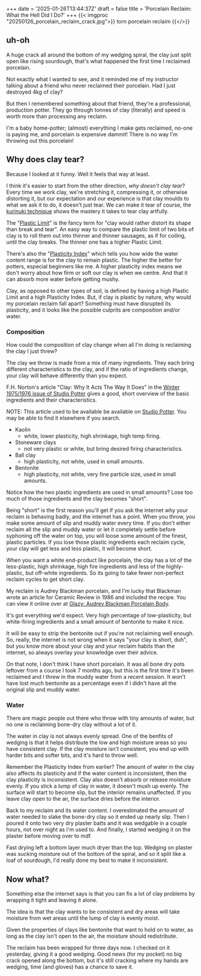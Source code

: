 +++
date = '2025-01-26T13:44:37Z'
draft = false
title = 'Porcelain Reclaim: What the Hell Did I Do?'
+++
{{< imgproc "20250126_porcelain_reclaim_crack.jpg">}}
torn porcelain reclaim
{{</>}}

## uh-oh
A huge crack all around the bottom of my wedging spiral, the clay just split open like rising sourdough, that's what happened the first time I reclaimed porcelain. 

Not exactly what I wanted to see, and it reminded me of my instructor talking about a friend who never reclaimed their porcelain. Had I just destroyed 4kg of clay?

But then I remembered something about that friend, they're a professional, production potter. They go through tonnes of clay (literally) and speed is worth more than processing any reclaim.

I'm a baby home-potter; (almost) everything I make gets reclaimed, no-one is paying me, and porcelain is expensive dammit! There is no way I'm throwing out this porcelain!

## Why does clay tear?
Because I looked at it funny. Well it feels that way at least.

I think it's easier to start from the other direction, *why doesn't clay tear*? Every time we work clay, we're stretching it, compressing it, or otherwise distorting it, but our expectation and our experience is that clay moulds to what we ask it to do, it doesn't just tear. We can make it tear of course, the [kurinuki technique](https://ceramicartsnetwork.org/pottery-making-illustrated/pottery-making-illustrated-article/Kurinuki-Curious-251041) 
shows the mastery it takes to tear clay artfully.

The "[Plastic Limit](https://en.m.wikipedia.org/wiki/Atterberg_limits#Plastic_limit)" is the fancy term for "clay would rather distort its shape than break and tear". An easy way to compare the plastic limit of two bits of clay is to roll them out into thinner and thinner sausages, as if for coiling, until the clay breaks. The thinner one has a higher Plastic Limit.

There's also the "[Plasticity Index](https://en.m.wikipedia.org/wiki/Atterberg_limits#Plasticity_index)" which tells you how wide the water content range is for the clay to remain plastic. The higher the better for potters, especial beginners like me. A higher plasticity index means we don't worry about how firm or soft our clay is when we centre. And that it can absorb more water before getting mushy.

Clay, as opposed to other types of soil, is defined by having a high Plastic Limit and a high Plasticity Index. But, if clay is plastic by nature, why would my porcelain reclaim fall apart? Something must have disrupted its plasticity, and it looks like the possible culprits are composition and/or water.

### Composition
How could the composition of clay change when all I'm doing is reclaiming the clay I just threw? 

The clay we throw is made from a mix of many ingredients. They each bring different characteristics to the clay, and if the ratio of ingredients change, your clay will behave differently than you expect.

F.H. Norton's article "Clay: Why It Acts The Way It Does" in the [Winter 1975/1976 issue of Studio Potter](https://studiopotter.org/solar-energy-vol-4-no-2) gives a good, short overview of the basic ingredients and their characteristics. 

NOTE: This article used to be available be available on [Studio Potter](http://www.studiopotter.org/articles/art0019.htm). You may be able to find it elsewhere if you search.

- Kaolin 
  - white, lower plasticity, high shrinkage, high temp firing. 
- Stoneware clays
  - not very plastic or white, but bring desired firing characteristics.
- Ball clay
  - high plasticity, not white, used in small amounts.
- Bentonite
  - high plasticity, not white, very fine particle size, used in small amounts.


Notice how the two plastic ingredients are used in small amounts? Lose too much of those ingredients and the clay becomes "short". 

Being "short" is the first reason you'll get if you ask the internet why your reclaim is behaving badly, and the internet has a point. When you throw, you make some amount of slip and muddy water every time. If you don't either reclaim all the slip and muddy water or let it completely settle before syphoning off the water on top, you will loose some amount of the finest, plastic particles. If you lose those plastic ingredients each reclaim cycle, your clay will get less and less plastic, it will become short. 

When you want a white end-product like porcelain, the clay has a lot of the less-plastic, high shrinkage, high fire ingredients and less of the highly-plastic, but off-white ingredients. So its going to take fewer non-perfect reclaim cycles to get short clay.

My reclaim is Audrey Blackman porcelain, and I'm lucky that Blackman wrote an article for Ceramic Review in 1986 and included the recipe. You can view it online over at [Glazy: Audrey Blackman Porcelain Body](https://glazy.org/recipes/196815).

It's got everything we'd expect. Very high percentage of low-plasticity, but white-firing ingredients and a small amount of bentonite to make it nice. 

It will be easy to strip the bentonite out if you're not reclaiming well enough. So, really, the internet is not wrong when it says "your clay is short, duh", but you know more about your clay and your reclaim habits than the internet, so always overlay your knowledge over their advice.

On that note, I don't think I have short porcelain. It was all bone dry pots leftover from a course I took 7 months ago, but this is the first time it's been reclaimed and I threw in the muddy water from a recent session. It won't have lost much bentonite as a percentage even if I didn't have all the original slip and muddy water.

### Water
There are magic people out there who throw with tiny amounts of water, but no one is reclaiming bone-dry clay without a lot of it.

The water in clay is not always evenly spread. One of the benfits of wedging is that it helps distribute the low and high moisture areas so you have consistent clay. If the clay moisture isn't consistent, you end up with harder bits and softer bits, and it's hard to throw well.

Remember the Plasticity Index from earlier? The amount of water in the clay also affects its plasticity and if the water content is inconsistent, then the clay plasticity is inconsistent. Clay also doesn't absorb or release moisture evenly. If you stick a lump of clay in water, it doesn't mush up evenly. The surface will start to become slip, but the interior remains unaffected. If you leave clay open to the air, the surface dries before the interior.

Back to my reclaim and its water content. I overestimated the amount of water needed to slake the bone-dry clay so it ended up nearly slip. Then I poured it onto two very dry plaster batts and it was wedgable in a couple hours, not over night as I'm used to. And finally, I started wedging it on the plaster before moving over to mdf.

Fast drying left a bottom layer much dryer than the top. Wedging on plaster was sucking moisture out of the bottom of the spiral, and so it split like a loaf of sourdough, I'd really done my best to make it inconsistent.


## Now what?

Something else the internet says is that you can fix a lot of clay problems by wrapping it tight and leaving it alone. 

The idea is that the clay wants to be consistent and dry areas will take moisture from wet areas until the lump of clay is evenly moist.

Given the properties of clays like bentonite that want to hold on to water, as long as the clay isn't open to the air, the moisture should redistribute.

The reclaim has been wrapped for three days now. I checked on it yesterday, giving it a good wedging. Good news (for my pocket) no big crack opened along the bottom, but it's still cracking where my hands are wedging, time (and gloves) has a chance to save it.